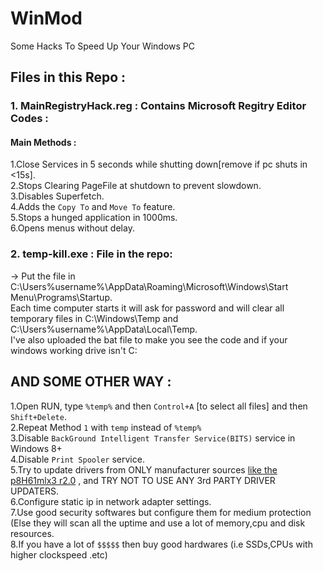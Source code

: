 # WinMod
Some Hacks To Speed Up Your Windows PC

## Files in this Repo :

### 1. MainRegistryHack.reg : Contains Microsoft Regitry Editor Codes :
#### Main Methods :  
1.Close Services in 5 seconds while shutting down[remove if pc shuts in <15s].  
2.Stops Clearing PageFile at shutdown to prevent slowdown.  
3.Disables Superfetch.  
4.Adds the `Copy To` and `Move To` feature.  
5.Stops a hunged application in 1000ms.  
6.Opens menus without delay.

### 2. temp-kill.exe : File in the repo:
→ Put the file in C:\Users\%username%\AppData\Roaming\Microsoft\Windows\Start Menu\Programs\Startup.  
Each time computer starts it will ask for password and will clear all temporary files in C:\Windows\Temp and C:\Users\%username%\AppData\Local\Temp.  
I've also uploaded the bat file to make you see the code and if your windows working drive isn't C:

## AND SOME OTHER WAY :

1.Open RUN, type `%temp%` and then `Control+A` [to select all files] and then `Shift+Delete`.  
2.Repeat Method `1` with `temp` instead of `%temp%`  
3.Disable `BackGround Intelligent Transfer Service(BITS)` service in Windows 8+  
4.Disable `Print Spooler` service.  
5.Try to update drivers from ONLY manufacturer sources [like the p8H61mlx3 r2.0](https://www.asus.com/us/support/Download/1/39/4/50/jsQ4elhaeETolOo2/45/) , and TRY NOT TO USE ANY 3rd PARTY DRIVER UPDATERS.  
6.Configure static ip in network adapter settings.  
7.Use good security softwares but configure them for medium protection (Else they will scan all the uptime and use a lot of memory,cpu and disk resources.  
8.If you have a lot of `$$$$$` then buy good hardwares (i.e SSDs,CPUs with higher clockspeed .etc)


   
